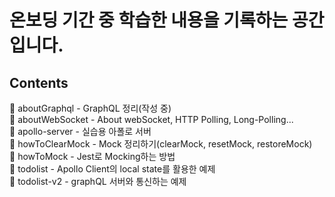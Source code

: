 # 온보딩 기간 중 학습한 내용을 기록하는 공간입니다.

## Contents

📁 aboutGraphql - GraphQL 정리(작성 중)  
📁 aboutWebSocket - About webSocket, HTTP Polling, Long-Polling...  
📁 apollo-server - 실습용 아폴로 서버  
📁 howToClearMock - Mock 정리하기(clearMock, resetMock, restoreMock)  
📁 howToMock - Jest로 Mocking하는 방법  
📁 todolist - Apollo Client의 local state를 활용한 예제  
📁 todolist-v2 - graphQL 서버와 통신하는 예제  
